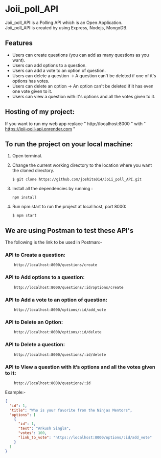 # Joii_poll_API

Joii_poll_API is a Polling API which is an Open Application. 
<br>
Joii_poll_API is created by using Express, Nodejs, MongoDB.


## Features

- Users can create questions (you can add as many questions as you want).
- Users can add options to a question.
- Users can add a vote to an option of question.
- Users can delete a question -> A question can't be deleted if one of it's options has votes.
- Users can delete an option -> An option can't be deleted if it has even one vote given to it.
- Users can view a question with it's options and all the votes given to it.

## Hosting of my project:

If you want to run my web app replace " http://localhost:8000 " with " https://joii-poll-api.onrender.com "

## To run the project on your local machine:

1. Open terminal.

2. Change the current working directory to the location where you want the cloned directory.

   ```
   $ git clone https://github.com/joshita014/Joii_poll_API.git

   ```

3. Install all the dependencies by running :

   ```
   npm install

   ```

4. Run npm start to run the project at local host, port 8000:

   ```
   $ npm start

   ```


## We are using Postman to test these API's

The following is the link to be used in Postman:-


### API to Create a question: 
        http://localhost:8000/questions/create

### API to Add options to a question: 
        http://localhost:8000/questions/:id/options/create

### API to Add a vote to an option of question: 
        http://localhost:8000/options/:id/add_vote

### API to Delete an Option: 
        http://localhost:8000/options/:id/delete

### API to Delete a question: 
        http://localhost:8000/questions/:id/delete

### API to View a question with it’s options and all the votes given to it: 
        http://localhost:8000/questions/:id
        


Example:-
```json
{
  "id": 1,
  "title": "Who is your favorite from the Ninjas Mentors",
  "options": [
    {
      "id": 1,
      "text": "Ankush Singla",
      "votes": 100,
      "link_to_vote": "https://localhost:8000/options/:id/add_vote"
    }
  ]
}

